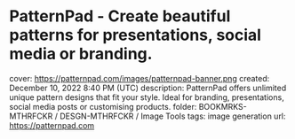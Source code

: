 # PatternPad - Create beautiful patterns for presentations, social media or branding.

cover: https://patternpad.com/images/patternpad-banner.png
created: December 10, 2022 8:40 PM (UTC)
description: PatternPad offers unlimited unique pattern designs that fit your style. Ideal for branding, presentations, social media posts or customising products.
folder: BOOKMRKS-MTHRFCKR / DESGN-MTHRFCKR / Image Tools
tags: image generation
url: https://patternpad.com